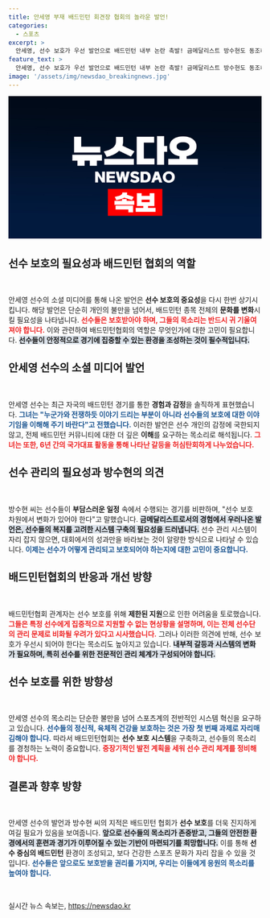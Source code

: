 ```yaml
---
title: 안세영 부재 배드민턴 회견장 협회의 놀라운 발언!
categories:
  - 스포츠
excerpt: >
  안세영, 선수 보호가 우선 발언으로 배드민턴 내부 논란 촉발! 금메달리스트 방수현도 동조하며 협회 변화 촉구. 과연 명문 스포츠협회는 어떤 대응을 할까? 클릭하여 자세한 이야기를 확인하세요!
feature_text: >
  안세영, 선수 보호가 우선 발언으로 배드민턴 내부 논란 촉발! 금메달리스트 방수현도 동조하며 협회 변화 촉구. 과연 명문 스포츠협회는 어떤 대응을 할까? 클릭하여 자세한 이야기를 확인하세요!
image: '/assets/img/newsdao_breakingnews.jpg'
---
```


<p><img src="/assets/img/newsdao_breakingnews.jpg" alt="implanttips 속보" /></p>

<h2 data-ke-size="size26">선수 보호의 필요성과 배드민턴 협회의 역할</h2>

<p data-ke-size="size16">&nbsp;</p>

<p>안세영 선수의 소셜 미디어를 통해 나온 발언은 <strong>선수 보호의 중요성</strong>을 다시 한번 상기시킵니다. 해당 발언은 단순히 개인의 불만을 넘어서, 배드민턴 종목 전체의 <strong>문화를 변화</strong>시킬 필요성을 나타냅니다. <b><span style="color: #ee2323;">선수들은 보호받아야 하며, 그들의 목소리는 반드시 귀 기울여져야 합니다.</span></b> 이와 관련하여 배드민턴협회의 역할은 무엇인가에 대한 고민이 필요합니다. <b><span style="background-color: #21538527;">선수들이 안정적으로 경기에 집중할 수 있는 환경을 조성하는 것이 필수적입니다.</span></b> </p>

<h2 data-ke-size="size26">안세영 선수의 소셜 미디어 발언</h2>

<p data-ke-size="size16">&nbsp;</p>

<p>안세영 선수는 최근 자국의 배드민턴 경기를 통한 <strong>경험과 감정</strong>을 솔직하게 표현했습니다. <b><span style="color: #1a5490;">그녀는 "누군가와 전쟁하듯 이야기 드리는 부분이 아니라 선수들의 보호에 대한 이야기임을 이해해 주기 바란다"고 전했습니다.</span></b> 이러한 발언은 선수 개인의 감정에 국한되지 않고, 전체 배드민턴 커뮤니티에 대한 더 깊은 <strong>이해</strong>를 요구하는 목소리로 해석됩니다. <b><span style="color: #ee2323;">그녀는 또한, 6년 간의 국가대표 활동을 통해 나타난 갈등을 허심탄회하게 나누었습니다.</span></b> </p>

<h2 data-ke-size="size26">선수 관리의 필요성과 방수현의 의견</h2>

<p data-ke-size="size16">&nbsp;</p>

<p>방수현 씨는 선수들이 <strong>부담스러운 일정</strong> 속에서 수행되는 경기를 비판하며, "선수 보호 차원에서 변화가 있어야 한다"고 말했습니다. <b><span style="background-color: #21538527;">금메달리스트로서의 경험에서 우러나온 발언은, 선수들의 복지를 고려한 시스템 구축의 필요성을 드러냅니다.</span></b> 선수 관리 시스템이 자리 잡지 않으면, 대회에서의 성과만을 바라보는 것이 알량한 방식으로 나타날 수 있습니다. <b><span style="color: #1a5490;">이제는 선수가 어떻게 관리되고 보호되어야 하는지에 대한 고민이 중요합니다.</span></b> </p>

<h2 data-ke-size="size26">배드민턴협회의 반응과 개선 방향</h2>

<p data-ke-size="size16">&nbsp;</p>

<p>배드민턴협회 관계자는 선수 보호를 위해 <strong>제한된 지원</strong>으로 인한 어려움을 토로했습니다. <b><span style="color: #ee2323;">그들은 특정 선수에게 집중적으로 지원할 수 없는 현상황을 설명하며, 이는 전체 선수단의 관리 문제로 비화될 우려가 있다고 시사했습니다.</span></b> 그러나 이러한 의견에 반해, 선수 보호가 우선시 되어야 한다는 목소리도 높아지고 있습니다. <b><span style="background-color: #21538527;">내부적 갈등과 시스템의 변화가 필요하며, 특히 선수를 위한 전문적인 관리 체계가 구성되어야 합니다.</span></b></p>

<h2 data-ke-size="size26">선수 보호를 위한 방향성</h2>

<p data-ke-size="size16">&nbsp;</p>

<p>안세영 선수의 목소리는 단순한 불만을 넘어 스포츠계의 전반적인 시스템 혁신을 요구하고 있습니다. <b><span style="color: #1a5490;">선수들의 정신적, 육체적 건강을 보호하는 것은 가장 첫 번째 과제로 자리매김해야 합니다.</span></b> 따라서 배드민턴협회는 <b>선수 보호 시스템</b>을 구축하고, 선수들의 목소리를 경청하는 노력이 중요합니다. <b><span style="color: #ee2323;">중장기적인 발전 계획을 세워 선수 관리 체계를 정비해야 합니다.</span></b></p>

<h2 data-ke-size="size26">결론과 향후 방향</h2>

<p data-ke-size="size16">&nbsp;</p>

<p>안세영 선수의 발언과 방수현 씨의 지적은 배드민턴 협회가 <strong>선수 보호</strong>를 더욱 진지하게 여길 필요가 있음을 보여줍니다. <b><span style="background-color: #21538527;">앞으로 선수들의 목소리가 존중받고, 그들의 안전한 환경에서의 훈련과 경기가 이루어질 수 있는 기반이 마련되기를 희망합니다.</span></b> 이를 통해 <strong>선수 중심의 배드민턴</strong> 환경이 조성되고, 보다 건강한 스포츠 문화가 자리 잡을 수 있을 것입니다. <b><span style="color: #1a5490;">선수들은 앞으로도 보호받을 권리를 가지며, 우리는 이들에게 응원의 목소리를 높여야 합니다.</span></b> </p>

<p data-ke-size="size16">&nbsp;</p>
실시간 뉴스 속보는, <a href="https://newsdao.kr" rel="dofollow">https://newsdao.kr</a>



